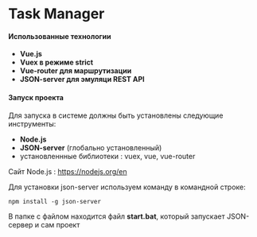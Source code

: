 # Task Manager

#### Использованные технологии
- **Vue.js**
- **Vuex в режиме strict**
- **Vue-router для маршрутизации**
- **JSON-server для эмуляци REST API**

#### Запуск проекта 
Для запуска в системе должны быть установлены следующие инструменты:
- **Node.js**
- **JSON-server** (глобально установленный)
- установленнные библиотеки : vuex, vue, vue-router

Сайт Node.js : https://nodejs.org/en

Для установки json-server используем команду в командной строке:

`npm install -g json-server`

В папке с файлом находится файл **start.bat**, который запускает JSON-сервер и сам проект
